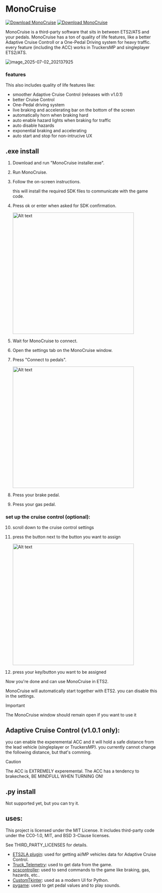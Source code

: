 # MonoCruise
[![Download MonoCruise](https://img.shields.io/sourceforge/dw/monocruise.svg)](https://sourceforge.net/projects/monocruise/files/latest/download)
[![Download MonoCruise](https://img.shields.io/sourceforge/dt/monocruise.svg)](https://sourceforge.net/projects/monocruise/files/latest/download)

MonoCruise is a third-party software that sits in between ETS2/ATS and your pedals. 
MonoCruise has a ton of quality of life features, like a better Adaptive Cruise Controll or a One-Pedal Driving system for heavy traffic.
every feature (including the ACC) works in TruckersMP and singleplayer ETS2/ATS.

![image_2025-07-02_202137925](https://github.com/user-attachments/assets/0b35aa19-340f-44a9-8e8b-0493c9cd30ca)

### features
This also includes quality of life features like:
- smoother Adaptive Cruise Control (releases with v1.0.1)
- better Cruise Control
- One-Pedal driving system
- live braking and accelerating bar on the bottom of the screen
- automatically horn when braking hard
- auto enable hazard lights when braking for traffic
- auto disable hazards
- exponential braking and accelerating
- auto start and stop for non-intrucive UX
## .exe install

1. Download and run "MonoCruise installer.exe".
2. Run MonoCruise.
3. Follow the on-screen instructions.

   this will install the required SDK files to communicate with the game code.
4. Press ok or enter when asked for SDK confirmation.

   <img src="https://github.com/user-attachments/assets/76c706de-60b6-457c-ae78-0dc6185810df" alt="Alt text" width="400"/>

5. Wait for MonoCruise to connect.
6. Open the settings tab on the MonoCruise window.
7. Press "Connect to pedals".
   
   <img src="https://github.com/user-attachments/assets/b4b010d3-e3b6-4abf-a29a-a1a9fa72668c" alt="Alt text" width="400"/>

8. Press your brake pedal.
9. Press your gas pedal.

### set up the cruise control (optional):
10. scroll down to the cruise control settings
11. press the button next to the button you want to assign

       <img src="https://github.com/user-attachments/assets/e38a6fc1-2ce7-4cd7-8b48-d0e6aba333e6" alt="Alt text" width="400"/>

12. press your key/button you want to be assigned

Now you're done and can use MonoCruise in ETS2.

MonoCruise will automatically start together with ETS2. you can disable this in the settings.

> [!IMPORTANT]
> The MonoCruise window should remain open if you want to use it

## Adaptive Cruise Control (v1.0.1 only):
you can enable the experemental ACC and it will hold a safe distance from the lead vehicle (singleplayer or TruckersMP). you currently cannot change the following distance, but that's comming.
   
> [!CAUTION]
> The ACC is EXTREMELY experemental. 
> The ACC has a tendency to brakecheck, BE MINDFULL WHEN TURNING ON!

## .py install
Not supported yet, but you can try it.

## uses:
This project is licensed under the MIT License.
It includes third-party code under the CC0-1.0, MIT, and BSD 3-Clause licenses.

See THIRD_PARTY_LICENSES for details.
- [ETS2LA plugin](https://gitlab.com/ETS2LA/ets2la_plugin): used for getting ai/MP vehicles data for Adaptive Cruise Control.
- [Truck_Telemetry](https://github.com/dreagonmon/truck_telemetry): used to get data from the game. 
- [scscontroller](https://github.com/ETS2LA/scs-sdk-controller/tree/main): used to send commands to the game like braking, gas, hazards, etc..
- [CustomTkinter](https://github.com/TomSchimansky/CustomTkinter): used as a modern UI for Python.
- [pygame](https://github.com/pygame/pygame): used to get pedal values and to play sounds.

